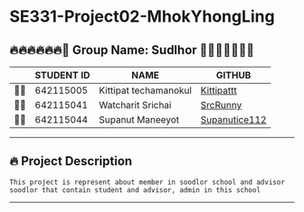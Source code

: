 # SE331-Project02-MhokYhongLing

## 🔥🔥🔥🔥🔥🔥🤵 Group Name: Sudlhor 🤵🔥🔥🔥🔥🔥🔥

| | STUDENT ID | NAME | GITHUB |
| - | - | - | - |
| 🤵🏼 | 642115005 | Kittipat techamanokul | [Kittipattt](https://github.com/Kittipattt) |
| 🤵🏻 | 642115041 | Watcharit Srichai | [SrcRunny](https://github.com/SrcRunny) |
| 🤵🏽 | 642115044 | Supanut Maneeyot | [Supanutice112](https://github.com/Supanutice112) |

---

## 🔥 Project Description
```
This project is represent about member in soodlor school and advisor soodlor that contain student and advisor, admin in this school
```

---


